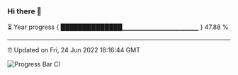 ### Hi there 👋

⏳ Year progress { ██████████████▁▁▁▁▁▁▁▁▁▁▁▁▁▁▁▁ } 47.88 %

---

⏰ Updated on Fri, 24 Jun 2022 18:16:44 GMT

![Progress Bar CI](https://github.com/liununu/liununu/workflows/Progress%20Bar%20CI/badge.svg)
